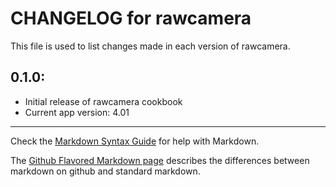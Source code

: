 # CHANGELOG for rawcamera

This file is used to list changes made in each version of rawcamera.

## 0.1.0:

* Initial release of rawcamera cookbook
* Current app version: 4.01

- - - 
Check the [Markdown Syntax Guide](http://daringfireball.net/projects/markdown/syntax) for help with Markdown.

The [Github Flavored Markdown page](http://github.github.com/github-flavored-markdown/) describes the differences between markdown on github and standard markdown.
